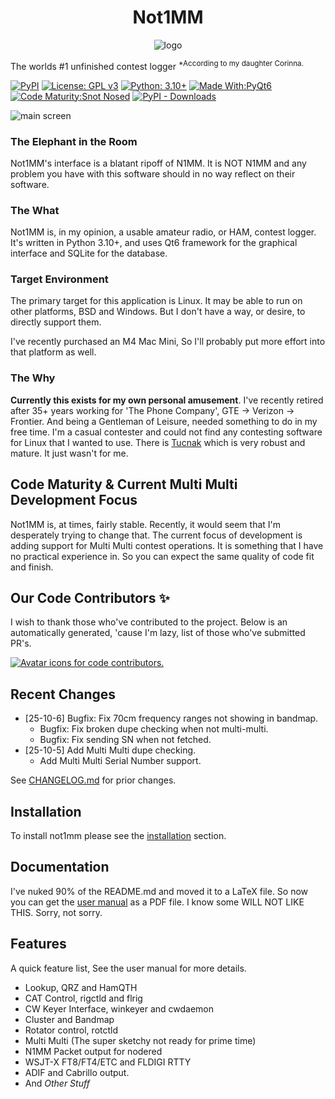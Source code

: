 <center>

# Not1MM
<!-- markdownlint-disable MD001 MD033 -->


 ![logo](https://github.com/mbridak/not1mm/raw/master/not1mm/data/k6gte.not1mm.svg)

</center>

 The worlds #1 unfinished contest logger <sup>*According to my daughter Corinna.<sup>

[![PyPI](https://img.shields.io/pypi/v/not1mm)](https://pypi.org/project/not1mm/)
[![License: GPL v3](https://img.shields.io/badge/License-GPLv3-blue.svg)](https://www.gnu.org/licenses/gpl-3.0)
[![Python: 3.10+](https://img.shields.io/badge/python-3.10+-blue.svg)](https://www.python.org/downloads/)
[![Made With:PyQt6](https://img.shields.io/badge/Made%20with-PyQt6-blue)](https://pypi.org/project/PyQt6/)
[![Code Maturity:Snot Nosed](https://img.shields.io/badge/Code%20Maturity-Snot%20Nosed-red)](https://xkcd.com/1695/)
[![PyPI - Downloads](https://img.shields.io/pypi/dm/not1mm)](https://pypi.org/project/not1mm/)

![main screen](https://github.com/mbridak/not1mm/raw/master/pic/main.png)

### The Elephant in the Room

Not1MM's interface is a blatant ripoff of N1MM. It is NOT N1MM and any problem
you have with this software should in no way reflect on their software.

### The What

Not1MM is, in my opinion, a usable amateur radio, or HAM, contest logger. It's
written in Python 3.10+, and uses Qt6 framework for the graphical interface
and SQLite for the database.

### Target Environment

The primary target for this application is Linux. It may be able to run on other
platforms, BSD and Windows. But I don't have a way, or desire, to directly support them.

I've recently purchased an M4 Mac Mini, So I'll probably put more effort into that platform as well.

### The Why

**Currently this exists for my own personal amusement**. I've recently retired
after 35+ years working for 'The Phone Company', GTE -> Verizon -> Frontier.
And being a Gentleman of Leisure, needed something to do in my free time.
I'm a casual contester and could not find any contesting software for Linux that
I wanted to use. There is [Tucnak](http://tucnak.nagano.cz/) which is very robust
and mature. It just wasn't for me.

## Code Maturity & Current Multi Multi Development Focus

Not1MM is, at times, fairly stable. Recently, it would seem that I'm desperately trying to change that. The current focus of development is adding support for Multi Multi contest operations. It is something that I have no practical experience in. So you can expect the same quality of code fit and finish.

## Our Code Contributors ✨

I wish to thank those who've contributed to the project. Below is an automatically
generated, 'cause I'm lazy, list of those who've submitted PR's.

<a href="https://github.com/mbridak/not1mm/graphs/contributors">
  <img src="https://contrib.rocks/image?repo=mbridak/not1mm" alt="Avatar icons for code contributors." />
</a>

## Recent Changes

- [25-10-6] Bugfix: Fix 70cm frequency ranges not showing in bandmap.
  - Bugfix: Fix broken dupe checking when not multi-multi.
  - Bugfix: Fix sending SN when not fetched.
- [25-10-5] Add Multi Multi dupe checking.
  - Add Multi Multi Serial Number support.

See [CHANGELOG.md](CHANGELOG.md) for prior changes.

## Installation

To install not1mm please see the [installation](INSTALL.md) section.

## Documentation

I've nuked 90% of the README.md and moved it to a LaTeX file. So now you can get the [user manual](https://github.com/mbridak/not1mm/blob/master/not1mm.pdf) as a PDF file. I know some WILL NOT LIKE THIS. Sorry, not sorry.

## Features

A quick feature list, See the user manual for more details.

- Lookup, QRZ and HamQTH
- CAT Control, rigctld and flrig
- CW Keyer Interface, winkeyer and cwdaemon
- Cluster and Bandmap
- Rotator control, rotctld
- Multi Multi (The super sketchy not ready for prime time)
- N1MM Packet output for nodered
- WSJT-X FT8/FT4/ETC and FLDIGI RTTY
- ADIF and Cabrillo output.
- And *Other Stuff*
